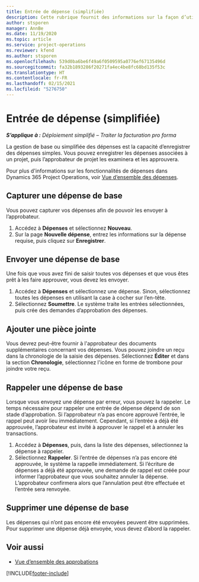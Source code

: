 ```yaml
---
title: Entrée de dépense (simplifiée)
description: Cette rubrique fournit des informations sur la façon d’utiliser la saisie de dépenses dans un déploiement simplifié.
author: stsporen
manager: AnnBe
ms.date: 11/19/2020
ms.topic: article
ms.service: project-operations
ms.reviewer: kfend
ms.author: stsporen
ms.openlocfilehash: 539d0ba6be6f49a6f0509595a0776ef67135496d
ms.sourcegitcommit: fa32b1893286f20271fa4ec4be8fc68bd135f53c
ms.translationtype: HT
ms.contentlocale: fr-FR
ms.lasthandoff: 02/15/2021
ms.locfileid: "5276750"
---
```

# <a name="expense-entry-lite"></a>Entrée de dépense (simplifiée)

_**S’applique à :** Déploiement simplifié – Traiter la facturation pro forma_

La gestion de base ou simplifiée des dépenses est la capacité d’enregistrer des dépenses simples. Vous pouvez enregistrer les dépenses associées à un projet, puis l’approbateur de projet les examinera et les approuvera.

Pour plus d'informations sur les fonctionnalités de dépenses dans Dynamics 365 Project Operations, voir [Vue d’ensemble des dépenses](expense-overview.md).

## <a name="capture-a-basic-expense"></a>Capturer une dépense de base

Vous pouvez capturer vos dépenses afin de pouvoir les envoyer à l’approbateur.

1. Accédez à **Dépenses** et sélectionnez **Nouveau**.
2. Sur la page **Nouvelle dépense**, entrez les informations sur la dépense requise, puis cliquez sur **Enregistrer**.

## <a name="submit-a-basic-expense"></a>Envoyer une dépense de base

Une fois que vous avez fini de saisir toutes vos dépenses et que vous êtes prêt à les faire approuver, vous devez les envoyer.

1. Accédez à **Dépenses** et sélectionnez une dépense. Sinon, sélectionnez toutes les dépenses en utilisant la case à cocher sur l’en-tête.
2. Sélectionnez **Soumettre**. Le système traite les entrées sélectionnées, puis crée des demandes d’approbation des dépenses.

## <a name="add-an-attachment"></a>Ajouter une pièce jointe

Vous devrez peut-être fournir à l'approbateur des documents supplémentaires concernant vos dépenses. Vous pouvez joindre un reçu dans la chronologie de la saisie des dépenses. Sélectionnez **Éditer** et dans la section **Chronologie**, sélectionnez l'icône en forme de trombone pour joindre votre reçu.

## <a name="recall-a-basic-expense"></a>Rappeler une dépense de base

Lorsque vous envoyez une dépense par erreur, vous pouvez la rappeler. Le temps nécessaire pour rappeler une entrée de dépense dépend de son stade d’approbation.  Si l’approbateur n’a pas encore approuvé l’entrée, le rappel peut avoir lieu immédiatement. Cependant, si l’entrée a déjà été approuvée, l’approbateur est invité à approuver le rappel et à annuler les transactions.

1. Accédez à **Dépenses**, puis, dans la liste des dépenses, sélectionnez la dépense à rappeler.
2. Sélectionnez **Rappeler**. Si l’entrée de dépenses n’a pas encore été approuvée, le système la rappelle immédiatement. Si l’écriture de dépenses a déjà été approuvée, une demande de rappel est créée pour informer l’approbateur que vous souhaitez annuler la dépense. L’approbateur confirmera alors que l’annulation peut être effectuée et l’entrée sera renvoyée.

## <a name="delete-a-basic-expense"></a>Supprimer une dépense de base

Les dépenses qui n’ont pas encore été envoyées peuvent être supprimées. Pour supprimer une dépense déjà envoyée, vous devez d’abord la rappeler.

## <a name="see-also"></a>Voir aussi

- [Vue d’ensemble des approbations](../approvals/approvals-overview.md)


[!INCLUDE[footer-include](../includes/footer-banner.md)]